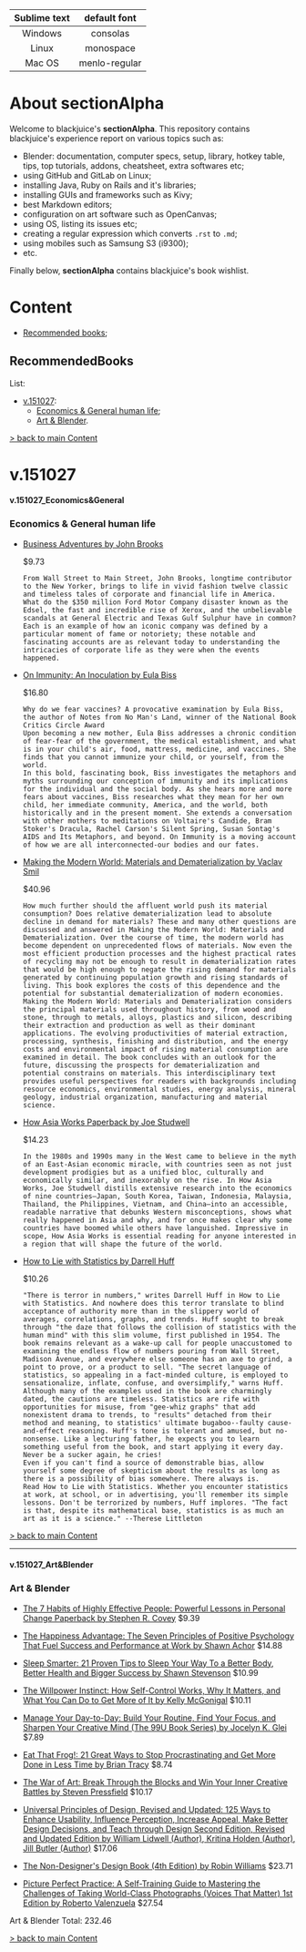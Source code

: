 | Sublime text  | default font  |
|:-------------:|:-------------:|
| Windows       | consolas      |
| Linux         | monospace     |
| Mac OS        | menlo-regular |

# About sectionAlpha

Welcome to blackjuice's **sectionAlpha**. This repository contains blackjuice's experience report on various topics such as:
* Blender: documentation, computer specs, setup, library, hotkey table, tips, top tutorials, addons, cheatsheet, extra softwares etc;
* using GitHub and GitLab on Linux;
* installing Java, Ruby on Rails and it's libraries;
* installing GUIs and frameworks such as Kivy;
* best Markdown editors;
* configuration on art software such as OpenCanvas;
* using OS, listing its issues etc;
* creating a regular expression which converts `.rst` to `.md`;
* using mobiles such as Samsung S3 (i9300);
* etc.

Finally below, **sectionAlpha** contains blackjuice's book wishlist.

# Content
* [Recommended books](#recommendedbooks);

## RecommendedBooks

List:
* [v.151027](#v.151027):
  * [Economics & General human life](#v.151027_Economics&General);
  * [Art & Blender](#v.151027_Art&Blender).

[> back to main Content](#content)

# v.151027
#### v.151027_Economics&General

### Economics & General human life

* [Business Adventures by John Brooks](http://www.amazon.com/Business-Adventures-Twelve-Classic-Street/dp/1497644895)

    $9.73

      From Wall Street to Main Street, John Brooks, longtime contributor to the New Yorker, brings to life in vivid fashion twelve classic and timeless tales of corporate and financial life in America.
      What do the $350 million Ford Motor Company disaster known as the Edsel, the fast and incredible rise of Xerox, and the unbelievable scandals at General Electric and Texas Gulf Sulphur have in common? Each is an example of how an iconic company was defined by a particular moment of fame or notoriety; these notable and fascinating accounts are as relevant today to understanding the intricacies of corporate life as they were when the events happened.

* [On Immunity: An Inoculation by Eula Biss](http://www.amazon.com/On-Immunity-Inoculation-Eula-Biss/dp/1555976891)

    $16.80

      Why do we fear vaccines? A provocative examination by Eula Biss, the author of Notes from No Man's Land, winner of the National Book Critics Circle Award
      Upon becoming a new mother, Eula Biss addresses a chronic condition of fear-fear of the government, the medical establishment, and what is in your child's air, food, mattress, medicine, and vaccines. She finds that you cannot immunize your child, or yourself, from the world.
      In this bold, fascinating book, Biss investigates the metaphors and myths surrounding our conception of immunity and its implications for the individual and the social body. As she hears more and more fears about vaccines, Biss researches what they mean for her own child, her immediate community, America, and the world, both historically and in the present moment. She extends a conversation with other mothers to meditations on Voltaire's Candide, Bram Stoker's Dracula, Rachel Carson's Silent Spring, Susan Sontag's AIDS and Its Metaphors, and beyond. On Immunity is a moving account of how we are all interconnected-our bodies and our fates.

* [Making the Modern World: Materials and Dematerialization by Vaclav Smil](http://www.amazon.com/Making-Modern-World-Materials-Dematerialization/dp/1119942535)

    $40.96

      How much further should the affluent world push its material consumption? Does relative dematerialization lead to absolute decline in demand for materials? These and many other questions are discussed and answered in Making the Modern World: Materials and Dematerialization. Over the course of time, the modern world has become dependent on unprecedented flows of materials. Now even the most efficient production processes and the highest practical rates of recycling may not be enough to result in dematerialization rates that would be high enough to negate the rising demand for materials generated by continuing population growth and rising standards of living. This book explores the costs of this dependence and the potential for substantial dematerialization of modern economies. Making the Modern World: Materials and Dematerialization considers the principal materials used throughout history, from wood and stone, through to metals, alloys, plastics and silicon, describing their extraction and production as well as their dominant applications. The evolving productivities of material extraction, processing, synthesis, finishing and distribution, and the energy costs and environmental impact of rising material consumption are examined in detail. The book concludes with an outlook for the future, discussing the prospects for dematerialization and potential constrains on materials. This interdisciplinary text provides useful perspectives for readers with backgrounds including resource economics, environmental studies, energy analysis, mineral geology, industrial organization, manufacturing and material science.

* [How Asia Works Paperback by Joe Studwell](http://www.amazon.com/How-Asia-Works-Joe-Studwell/dp/0802121322)

    $14.23

      In the 1980s and 1990s many in the West came to believe in the myth of an East-Asian economic miracle, with countries seen as not just development prodigies but as a unified bloc, culturally and economically similar, and inexorably on the rise. In How Asia Works, Joe Studwell distills extensive research into the economics of nine countries—Japan, South Korea, Taiwan, Indonesia, Malaysia, Thailand, the Philippines, Vietnam, and China—into an accessible, readable narrative that debunks Western misconceptions, shows what really happened in Asia and why, and for once makes clear why some countries have boomed while others have languished. Impressive in scope, How Asia Works is essential reading for anyone interested in a region that will shape the future of the world.

* [How to Lie with Statistics by Darrell Huff](http://www.amazon.com/How-Lie-Statistics-Darrell-Huff/dp/0393310728)

    $10.26

      "There is terror in numbers," writes Darrell Huff in How to Lie with Statistics. And nowhere does this terror translate to blind acceptance of authority more than in the slippery world of averages, correlations, graphs, and trends. Huff sought to break through "the daze that follows the collision of statistics with the human mind" with this slim volume, first published in 1954. The book remains relevant as a wake-up call for people unaccustomed to examining the endless flow of numbers pouring from Wall Street, Madison Avenue, and everywhere else someone has an axe to grind, a point to prove, or a product to sell. "The secret language of statistics, so appealing in a fact-minded culture, is employed to sensationalize, inflate, confuse, and oversimplify," warns Huff.
      Although many of the examples used in the book are charmingly dated, the cautions are timeless. Statistics are rife with opportunities for misuse, from "gee-whiz graphs" that add nonexistent drama to trends, to "results" detached from their method and meaning, to statistics' ultimate bugaboo--faulty cause-and-effect reasoning. Huff's tone is tolerant and amused, but no-nonsense. Like a lecturing father, he expects you to learn something useful from the book, and start applying it every day. Never be a sucker again, he cries!
      Even if you can't find a source of demonstrable bias, allow yourself some degree of skepticism about the results as long as there is a possibility of bias somewhere. There always is.
      Read How to Lie with Statistics. Whether you encounter statistics at work, at school, or in advertising, you'll remember its simple lessons. Don't be terrorized by numbers, Huff implores. "The fact is that, despite its mathematical base, statistics is as much an art as it is a science." --Therese Littleton

[> back to main Content](#content)

--------------------------------------------------------------------------------
#### v.151027_Art&Blender
### Art & Blender

* [The 7 Habits of Highly Effective People: Powerful Lessons in Personal Change Paperback by Stephen R. Covey](http://www.amazon.com/gp/product/1451639619/ref=as_li_qf_sp_asin_il_tl?ie=UTF8&camp=1789&creative=9325&creativeASIN=1451639619&linkCode=as2&tag=blenguru-20&linkId=LJYG4SQP3WDLPDSH) $9.39

* [The Happiness Advantage: The Seven Principles of Positive Psychology That Fuel Success and Performance at Work by Shawn Achor](http://www.amazon.com/gp/product/0307591549/ref=as_li_qf_sp_asin_il_tl?ie=UTF8&camp=1789&creative=9325&creativeASIN=0307591549&linkCode=as2&tag=blenguru-20&linkId=46ZRYOIXJ2GHVWJJ) $14.88

* [Sleep Smarter: 21 Proven Tips to Sleep Your Way To a Better Body, Better Health and Bigger Success by Shawn Stevenson](http://www.amazon.com/gp/product/0984574522/ref=as_li_qf_sp_asin_il_tl?ie=UTF8&camp=1789&creative=9325&creativeASIN=0984574522&linkCode=as2&tag=blenguru-20&linkId=CORSMY5JX6DS6CMT) $10.99

* [The Willpower Instinct: How Self-Control Works, Why It Matters, and What You Can Do to Get More of It by Kelly McGonigal](http://www.amazon.com/gp/product/1583335080/ref=as_li_qf_sp_asin_il_tl?ie=UTF8&camp=1789&creative=9325&creativeASIN=1583335080&linkCode=as2&tag=blenguru-20&linkId=KHVYKJJNBJIS45CM) $10.11

* [Manage Your Day-to-Day: Build Your Routine, Find Your Focus, and Sharpen Your Creative Mind (The 99U Book Series) by Jocelyn K. Glei](http://www.amazon.com/gp/product/1477800670/ref=as_li_qf_sp_asin_il_tl?ie=UTF8&camp=1789&creative=9325&creativeASIN=1477800670&linkCode=as2&tag=blenguru-20&linkId=D6WQDGCO5MNSS5OB) $7.89

* [Eat That Frog!: 21 Great Ways to Stop Procrastinating and Get More Done in Less Time by Brian Tracy](http://www.amazon.com/gp/product/1576754227/ref=as_li_qf_sp_asin_il_tl?ie=UTF8&camp=1789&creative=9325&creativeASIN=1576754227&linkCode=as2&tag=blenguru-20&linkId=MXCC2B3UBTC7VYKK) $8.74

* [The War of Art: Break Through the Blocks and Win Your Inner Creative Battles by Steven Pressfield](http://www.amazon.com/gp/product/1936891026/ref=as_li_qf_sp_asin_il_tl?ie=UTF8&camp=1789&creative=9325&creativeASIN=1936891026&linkCode=as2&tag=blenguru-20&linkId=33YHE7S6BXOJSL24) $10.17

* [Universal Principles of Design, Revised and Updated: 125 Ways to Enhance Usability, Influence Perception, Increase Appeal, Make Better Design Decisions, and Teach through Design Second Edition, Revised and Updated Edition by William Lidwell  (Author), Kritina Holden (Author), Jill Butler (Author)](http://www.amazon.com/gp/product/1592535879/ref=as_li_qf_sp_asin_il_tl?ie=UTF8&camp=1789&creative=9325&creativeASIN=1592535879&linkCode=as2&tag=blenguru-20&linkId=OFVI2STSTAVTLLVL) $17.06

* [The Non-Designer's Design Book (4th Edition) by Robin Williams](http://www.amazon.com/gp/product/0133966151/ref=as_li_qf_sp_asin_il_tl?ie=UTF8&camp=1789&creative=9325&creativeASIN=0133966151&linkCode=as2&tag=blenguru-20&linkId=OTQZY4VLAPKTWDP4) $23.71

* [Picture Perfect Practice: A Self-Training Guide to Mastering the Challenges of Taking World-Class Photographs (Voices That Matter) 1st Edition by Roberto Valenzuela](http://www.amazon.com/gp/product/0321803531/ref=as_li_qf_sp_asin_il_tl?ie=UTF8&camp=1789&creative=9325&creativeASIN=0321803531&linkCode=as2&tag=blenguru-20&linkId=DQBANEQVNRJC6EMC) $27.54

Art & Blender Total: 232.46

[> back to main Content](#content)
